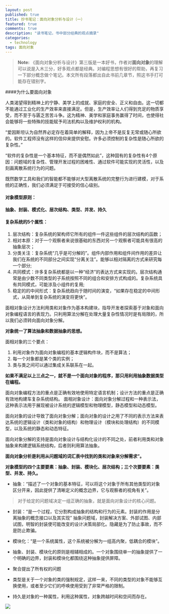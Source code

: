 ```yaml
---
layout: post
published: true
title: 抄书笔记：面向对象分析与设计（一）
featured: true
comments: true
description: "读书笔记，书中部分经典的观点摘录"
categories: 
  - technology
tags: 面向对象
---
```


>   **Note:** 《面向对象分析与设计》第三版是一本好书，作者对**面向对象**的理解可以说是入木三分，好多观点都是经典。对编程思想有很好的帮助，再复习一下部分概念做个笔记。本文所有段落都出自此书前几章节，照这书手打可能存在错别字。

####为什么要面向对象

人类渴望得到精神上的宁静、美学上的成就、家庭的安全、正义和自由。这一切都不能通过工业化的生产效率来直接满足。但是，生产效率让人们得到充足的物质享受，而不至于与匮乏苦苦斗争。这为精神、美学和家庭事务赢得了时间，也使得社会能够将一些特殊的技能赋予司法机构以及维护权利的机构。

“爱因斯坦认为自然界必定存在着简单的解释，因为上帝不是反复无常或随心所欲的。软件工程师没有这样的信仰来提供安慰。许多必须控制的复杂性是随心所欲的复杂性。”

“软件的复杂性是一个基本特征，而不是偶然如此”，这种固有的复杂性有4个原因：问题域的复杂性、管理开发过程的困难性、通过软件可能实现的灵活性，以及刻画离散系统行为的问题。

既然数学工具和我们的智能都不能够对大型离散系统的完整行为进行建模，对于系统的正确性，我们必须满足于可接受的信心级别。

#### 对象模型原则：
**抽象、封装、模式化、层次结构、类型、并发、持久**

#### 复杂系统的5个属性：

 1. 层次结构：复杂系统的架构师它所有的组件一件这些组件的层次结构的函数；
 2. 相对本原：对于一个观察者来说很基础的东西对另一个观察者可能具有很高的抽象层次；
 3. 分类关注：复杂系统“几乎是可分解的”。组件内部作用和组件间作用的差异让我们在系统的不同部分之间实现“分离关注”。能够以相对隔离的方式来研究每一个部分;
 4. 共同模式：许多复杂系统都是以一种“经济”的表达方式来实现的。层次结构通常是由少数不同类型的子系统按照不同的组合和安排方式构成的。复杂系统具有共同模式，可能涉及小组件的复用;
 5. 稳定的的中间形式：复杂系统趋向于随时间的演变，“如果存在稳定的中间形式，从简单到复杂系统的演变将更快”。



面相对象设计方法利用类和对象作为基本构建块，指导开发者探索基于对象和面向对象编程语言的表现力。只利用算法分解在处理大量复杂性情况时是有局限的，所以我们必须转向面向对象分解。

**对象统一了算法抽象和数据抽象的思想。**

面相对象的三个要点：

 1. 利用对象作为面向对象编程的基本逻辑构件块，而不是算法； 
 2. 每一个对象都是某个类的实例； 
 3. 类与类之间可以通过集成关系联系在一起。

**如果不满足以上三点之一，就不是一个面向对象的程序，那只用利用抽象数据类型在编程。**

面向对象编程方法的重点是正确有效地使用特定语言机制；设计方法的重点是正确有效地构建车复杂系统结构。
面相对象设计：面向对象分解过程和一种表示法，这种表示法用于展现被设计系统的逻辑模型和物理模型，静态模型和动态模型。

面向对象的设计导致了面向对象分解；面向对象的设计之用了不同的表示方法来表达系统的逻辑设计（类和对象的结构）和物理设计（模块和处理结构）的不同模型，以及系统的静态和动态特征。

面向对象分解的支持是面向对象设计与结构化设计的不同之处，前者利用类和对象抽象来构建逻辑系统结构，后者则利用算法抽象。

**面向对象分析是利用从问题域的词汇表中找到的类和对象来分解需求”。**

**对象模型的四个主要要素：抽象、封装、模块化、层次结构；三个次要要素：类型、并发、持久。**

 - 抽象：“描述了一个对象的基本特征，可以将这个对象于所有其他类型的对象区分开来，因此提供了清晰定义的概念边界，它与观察者的视角有关”。

>对于给定的问题域决定一组正确的抽象，就是面向对象设计的核心问题。

- 封装：“是一个过程，它分割构成抽象的结构和行为的元素。封装的作用是分离抽象的概念接口以及其实现”
抽象问题域，封装解决方案、外部试图、内部试图，明智的封装使可能改变的设计决策局部化。隐藏是为了防止事故，而不是防止欺骗。

- 模块化：“是一个系统属性，这个系统被分解为一组高内聚，低耦合的模块”。

- 抽象、封装、模块化的原则是相辅相成的。一个对象围绕单一的抽象提供了一个明确的边界，封装和模块化都围绕这种抽象提供屏障。

- 聚合提出了所有权的问题
- 类型是关于一个对象的类的强制规定，这样一来，不同的类型的对象不能够互换使用，或者至少它们的呼唤使用受到了非常严格的限制。

- 持久是对象的一种属性，利用这种属性，对象跨越时间和空间而存在。

<img src="{{ site.imageurl }}/16-01-03-ooa-book.png" />